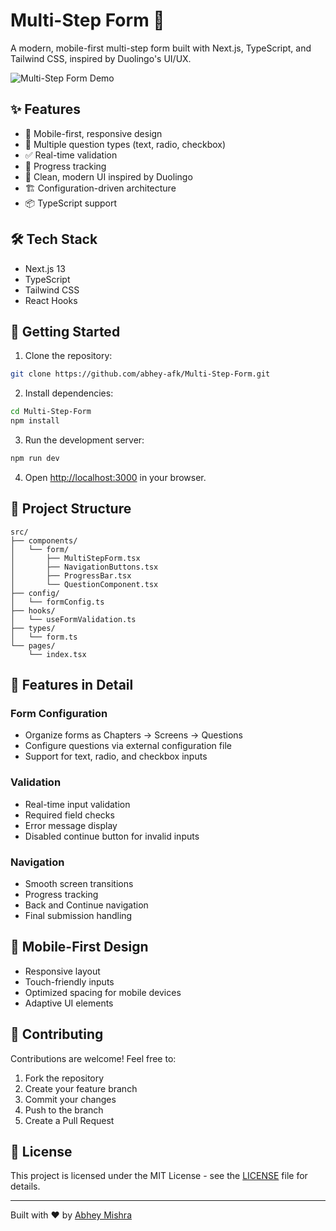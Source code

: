 # Multi-Step Form 📝

A modern, mobile-first multi-step form built with Next.js, TypeScript, and Tailwind CSS, inspired by Duolingo's UI/UX.

![Multi-Step Form Demo](public/demo.gif)

## ✨ Features

- 📱 Mobile-first, responsive design
- 🎯 Multiple question types (text, radio, checkbox)
- ✅ Real-time validation
- 🔄 Progress tracking
- 🎨 Clean, modern UI inspired by Duolingo
- 🏗️ Configuration-driven architecture
- 📦 TypeScript support

## 🛠️ Tech Stack

- Next.js 13
- TypeScript
- Tailwind CSS
- React Hooks

## 🚀 Getting Started

1. Clone the repository:
```bash
git clone https://github.com/abhey-afk/Multi-Step-Form.git
```

2. Install dependencies:
```bash
cd Multi-Step-Form
npm install
```

3. Run the development server:
```bash
npm run dev
```

4. Open [http://localhost:3000](http://localhost:3000) in your browser.

## 📖 Project Structure

```
src/
├── components/
│   └── form/
│       ├── MultiStepForm.tsx
│       ├── NavigationButtons.tsx
│       ├── ProgressBar.tsx
│       └── QuestionComponent.tsx
├── config/
│   └── formConfig.ts
├── hooks/
│   └── useFormValidation.ts
├── types/
│   └── form.ts
└── pages/
    └── index.tsx
```

## 🎯 Features in Detail

### Form Configuration
- Organize forms as Chapters → Screens → Questions
- Configure questions via external configuration file
- Support for text, radio, and checkbox inputs

### Validation
- Real-time input validation
- Required field checks
- Error message display
- Disabled continue button for invalid inputs

### Navigation
- Smooth screen transitions
- Progress tracking
- Back and Continue navigation
- Final submission handling

## 📱 Mobile-First Design

- Responsive layout
- Touch-friendly inputs
- Optimized spacing for mobile devices
- Adaptive UI elements

## 🤝 Contributing

Contributions are welcome! Feel free to:
1. Fork the repository
2. Create your feature branch
3. Commit your changes
4. Push to the branch
5. Create a Pull Request

## 📄 License

This project is licensed under the MIT License - see the [LICENSE](LICENSE) file for details.

---

Built with ❤️ by [Abhey Mishra](https://github.com/abhey-afk)
